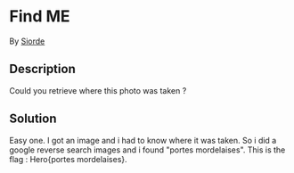 # Find ME

By [Siorde](https://github.com/Siorde)

## Description
Could you retrieve where this photo was taken ?

## Solution
Easy one. I got an image and i had to know where it was taken. So i did a google reverse search images and i found "portes mordelaises". 
This is the flag : Hero{portes mordelaises}.
